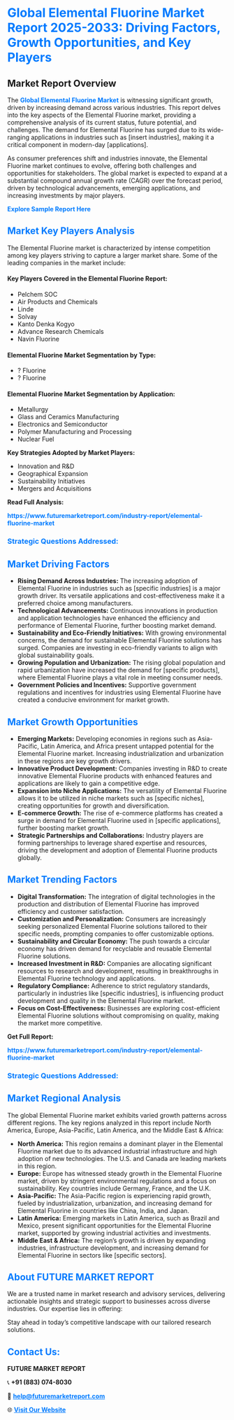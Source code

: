 <h1 style="color: #007BFF;">Global Elemental Fluorine Market Report 2025-2033: Driving Factors, Growth Opportunities, and Key Players</h1>

<section id="overview">
<h2>Market Report Overview</h2>
<p>The <a href="https://www.futuremarketreport.com/industry-report/elemental-fluorine-market" style="color: #007BFF; text-decoration: none;"><strong>Global Elemental Fluorine Market</strong></a> is witnessing significant growth, driven by increasing demand across various industries. This report delves into the key aspects of the Elemental Fluorine market, providing a comprehensive analysis of its current status, future potential, and challenges. The demand for Elemental Fluorine has surged due to its wide-ranging applications in industries such as [insert industries], making it a critical component in modern-day [applications].</p>
<p>As consumer preferences shift and industries innovate, the Elemental Fluorine market continues to evolve, offering both challenges and opportunities for stakeholders. The global market is expected to expand at a substantial compound annual growth rate (CAGR) over the forecast period, driven by technological advancements, emerging applications, and increasing investments by major players.</p>
</section>

<section id="overview">
<p><a href="https://www.futuremarketreport.com/request-sample/reportId=61600" style="color: #007BFF; text-decoration: none;"><strong>Explore Sample Report Here</strong></a></p>
</section>

<section id="key-players">
<h2 style="color: #007BFF;">Market Key Players Analysis</h2>
<p>The Elemental Fluorine market is characterized by intense competition among key players striving to capture a larger market share. Some of the leading companies in the market include:</p>
<h4>Key Players Covered in the Elemental Fluorine Report:</h4>
<ul><li>Pelchem SOC</li><li>Air Products and Chemicals</li><li>Linde</li><li>Solvay</li><li>Kanto Denka Kogyo</li><li>Advance Research Chemicals</li><li>Navin Fluorine</li></ul>
<h4>Elemental Fluorine Market Segmentation by Type:</h4>
<ul><li>? Fluorine</li><li>? Fluorine</li></ul>

<h4>Elemental Fluorine Market Segmentation by Application:</h4>
<ul><li>Metallurgy</li><li>Glass and Ceramics Manufacturing</li><li>Electronics and Semiconductor</li><li>Polymer Manufacturing and Processing</li><li>Nuclear Fuel</li></ul>
<p><strong>Key Strategies Adopted by Market Players:</strong></p>
<ul>
<li>Innovation and R&D</li>
<li>Geographical Expansion</li>
<li>Sustainability Initiatives</li>
<li>Mergers and Acquisitions</li>
</ul>
</section>

<section>
<p><strong>Read Full Analysis: </strong></p><a href="https://www.futuremarketreport.com/industry-report/elemental-fluorine-market" style="color: #007BFF; text-decoration: none;"><strong>https://www.futuremarketreport.com/industry-report/elemental-fluorine-market</strong></a>
<h3 style="color: #007BFF;">Strategic Questions Addressed:</h3>
</section>

<section id="driving-factors">
<h2 style="color: #007BFF;">Market Driving Factors</h2>
<ul>
<li><strong>Rising Demand Across Industries:</strong> The increasing adoption of Elemental Fluorine in industries such as [specific industries] is a major growth driver. Its versatile applications and cost-effectiveness make it a preferred choice among manufacturers.</li>
<li><strong>Technological Advancements:</strong> Continuous innovations in production and application technologies have enhanced the efficiency and performance of Elemental Fluorine, further boosting market demand.</li>
<li><strong>Sustainability and Eco-Friendly Initiatives:</strong> With growing environmental concerns, the demand for sustainable Elemental Fluorine solutions has surged. Companies are investing in eco-friendly variants to align with global sustainability goals.</li>
<li><strong>Growing Population and Urbanization:</strong> The rising global population and rapid urbanization have increased the demand for [specific products], where Elemental Fluorine plays a vital role in meeting consumer needs.</li>
<li><strong>Government Policies and Incentives:</strong> Supportive government regulations and incentives for industries using Elemental Fluorine have created a conducive environment for market growth.</li>
</ul>
</section>

<section id="growth-opportunities">
<h2 style="color: #007BFF;">Market Growth Opportunities</h2>
<ul>
<li><strong>Emerging Markets:</strong> Developing economies in regions such as Asia-Pacific, Latin America, and Africa present untapped potential for the Elemental Fluorine market. Increasing industrialization and urbanization in these regions are key growth drivers.</li>
<li><strong>Innovative Product Development:</strong> Companies investing in R&D to create innovative Elemental Fluorine products with enhanced features and applications are likely to gain a competitive edge.</li>
<li><strong>Expansion into Niche Applications:</strong> The versatility of Elemental Fluorine allows it to be utilized in niche markets such as [specific niches], creating opportunities for growth and diversification.</li>
<li><strong>E-commerce Growth:</strong> The rise of e-commerce platforms has created a surge in demand for Elemental Fluorine used in [specific applications], further boosting market growth.</li>
<li><strong>Strategic Partnerships and Collaborations:</strong> Industry players are forming partnerships to leverage shared expertise and resources, driving the development and adoption of Elemental Fluorine products globally.</li>
</ul>
</section>

<section id="trending-factors">
<h2 style="color: #007BFF;">Market Trending Factors</h2>
<ul>
<li><strong>Digital Transformation:</strong> The integration of digital technologies in the production and distribution of Elemental Fluorine has improved efficiency and customer satisfaction.</li>
<li><strong>Customization and Personalization:</strong> Consumers are increasingly seeking personalized Elemental Fluorine solutions tailored to their specific needs, prompting companies to offer customizable options.</li>
<li><strong>Sustainability and Circular Economy:</strong> The push towards a circular economy has driven demand for recyclable and reusable Elemental Fluorine solutions.</li>
<li><strong>Increased Investment in R&D:</strong> Companies are allocating significant resources to research and development, resulting in breakthroughs in Elemental Fluorine technology and applications.</li>
<li><strong>Regulatory Compliance:</strong> Adherence to strict regulatory standards, particularly in industries like [specific industries], is influencing product development and quality in the Elemental Fluorine market.</li>
<li><strong>Focus on Cost-Effectiveness:</strong> Businesses are exploring cost-efficient Elemental Fluorine solutions without compromising on quality, making the market more competitive.</li>
</ul>
</section>

<section>
<p><strong>Get Full Report: </strong></p><a href="https://www.futuremarketreport.com/industry-report/elemental-fluorine-market" style="color: #007BFF; text-decoration: none;"><strong>https://www.futuremarketreport.com/industry-report/elemental-fluorine-market</strong></a>
<h3 style="color: #007BFF;">Strategic Questions Addressed:</h3>
</section>


<section id="regional-analysis">
<h2 style="color: #007BFF;">Market Regional Analysis</h2>
<p>The global Elemental Fluorine market exhibits varied growth patterns across different regions. The key regions analyzed in this report include North America, Europe, Asia-Pacific, Latin America, and the Middle East & Africa:</p>
<ul>
<li><strong>North America:</strong> This region remains a dominant player in the Elemental Fluorine market due to its advanced industrial infrastructure and high adoption of new technologies. The U.S. and Canada are leading markets in this region.</li>
<li><strong>Europe:</strong> Europe has witnessed steady growth in the Elemental Fluorine market, driven by stringent environmental regulations and a focus on sustainability. Key countries include Germany, France, and the U.K.</li>
<li><strong>Asia-Pacific:</strong> The Asia-Pacific region is experiencing rapid growth, fueled by industrialization, urbanization, and increasing demand for Elemental Fluorine in countries like China, India, and Japan.</li>
<li><strong>Latin America:</strong> Emerging markets in Latin America, such as Brazil and Mexico, present significant opportunities for the Elemental Fluorine market, supported by growing industrial activities and investments.</li>
<li><strong>Middle East & Africa:</strong> The region’s growth is driven by expanding industries, infrastructure development, and increasing demand for Elemental Fluorine in sectors like [specific sectors].</li>
</ul>
</section>

<footer>
<h2 style="color: #007BFF;">About FUTURE MARKET REPORT</h2>
<p>We are a trusted name in market research and advisory services, delivering actionable insights and strategic support to businesses across diverse industries. Our expertise lies in offering:</p>

<p>Stay ahead in today’s competitive landscape with our tailored research solutions.</p>

<h2 style="color: #007BFF;">Contact Us:</h2>
<p><strong>FUTURE MARKET REPORT</strong></p>
<p>📞 <strong>+91 (883) 074-8030</strong></p>
<p>📧 <strong><a href="mailto:help@futuremarketreport.com" style="color: #007BFF;">help@futuremarketreport.com</a></strong></p>
<p>🌐 <strong><a href="https://www.futuremarketreport.com/" style="color: #007BFF;">Visit Our Website</a></strong></p>
</footer>